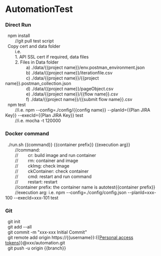 # AutomationTest

### Direct Run
  &nbsp;&nbsp;npm install  
  &nbsp;&nbsp;&nbsp;&nbsp;&nbsp;&nbsp;&nbsp;&nbsp;//git pull test script  
  &nbsp;&nbsp;Copy cert and data folder\
  &nbsp;&nbsp;&nbsp;&nbsp;&nbsp;&nbsp;&nbsp;&nbsp;i.e.\
  &nbsp;&nbsp;&nbsp;&nbsp;&nbsp;&nbsp;&nbsp;&nbsp;1. API SSL cert if required, data files\
  &nbsp;&nbsp;&nbsp;&nbsp;&nbsp;&nbsp;&nbsp;&nbsp;2. Files in Data folder\
  &nbsp;&nbsp;&nbsp;&nbsp;&nbsp;&nbsp;&nbsp;&nbsp;&nbsp;&nbsp;&nbsp;&nbsp;&nbsp;&nbsp;&nbsp;&nbsp; a) ./data/{{project name}}/env.postman_environment.json\
  &nbsp;&nbsp;&nbsp;&nbsp;&nbsp;&nbsp;&nbsp;&nbsp;&nbsp;&nbsp;&nbsp;&nbsp;&nbsp;&nbsp;&nbsp;&nbsp; b) ./data/{{project name}}/iterationfile.csv\
  &nbsp;&nbsp;&nbsp;&nbsp;&nbsp;&nbsp;&nbsp;&nbsp;&nbsp;&nbsp;&nbsp;&nbsp;&nbsp;&nbsp;&nbsp;&nbsp; c) ./data/{{project name}}/{{project name}}.postman_collection.json\
  &nbsp;&nbsp;&nbsp;&nbsp;&nbsp;&nbsp;&nbsp;&nbsp;&nbsp;&nbsp;&nbsp;&nbsp;&nbsp;&nbsp;&nbsp;&nbsp; d) ./data/{{project name}}/pageObject.csv\
  &nbsp;&nbsp;&nbsp;&nbsp;&nbsp;&nbsp;&nbsp;&nbsp;&nbsp;&nbsp;&nbsp;&nbsp;&nbsp;&nbsp;&nbsp;&nbsp; e) ./data/{{project name}}/{{flow name}}.csv\
  &nbsp;&nbsp;&nbsp;&nbsp;&nbsp;&nbsp;&nbsp;&nbsp;&nbsp;&nbsp;&nbsp;&nbsp;&nbsp;&nbsp;&nbsp;&nbsp; f) ./data/{{project name}}/{{submit flow name}}.csv\
  &nbsp;&nbsp;npm test  
  &nbsp;&nbsp;&nbsp;&nbsp;&nbsp;&nbsp;&nbsp;&nbsp;//i.e. npm --config=./config/{{config name}} --planId={{Plan JIRA Key}} --execId={{Plan JIRA Key}} test  
  &nbsp;&nbsp;&nbsp;&nbsp;&nbsp;&nbsp;&nbsp;&nbsp;//i.e. mocha -t 120000  

### Docker command
  &nbsp;&nbsp;./run.sh {{command}} {{container prefix}} {{execution arg}}  
  &nbsp;&nbsp;&nbsp;&nbsp;&nbsp;&nbsp;&nbsp;&nbsp;//command:  
  &nbsp;&nbsp;&nbsp;&nbsp;&nbsp;&nbsp;&nbsp;&nbsp;//&nbsp;&nbsp;&nbsp;&nbsp;&nbsp;&nbsp;&nbsp;&nbsp;cr: build image and run container  
  &nbsp;&nbsp;&nbsp;&nbsp;&nbsp;&nbsp;&nbsp;&nbsp;//&nbsp;&nbsp;&nbsp;&nbsp;&nbsp;&nbsp;&nbsp;&nbsp;rm: container and image  
  &nbsp;&nbsp;&nbsp;&nbsp;&nbsp;&nbsp;&nbsp;&nbsp;//&nbsp;&nbsp;&nbsp;&nbsp;&nbsp;&nbsp;&nbsp;&nbsp;ckImg: check image  
  &nbsp;&nbsp;&nbsp;&nbsp;&nbsp;&nbsp;&nbsp;&nbsp;//&nbsp;&nbsp;&nbsp;&nbsp;&nbsp;&nbsp;&nbsp;&nbsp;ckContainer: check container  
  &nbsp;&nbsp;&nbsp;&nbsp;&nbsp;&nbsp;&nbsp;&nbsp;//&nbsp;&nbsp;&nbsp;&nbsp;&nbsp;&nbsp;&nbsp;&nbsp;cmd: restart and run command  
  &nbsp;&nbsp;&nbsp;&nbsp;&nbsp;&nbsp;&nbsp;&nbsp;//&nbsp;&nbsp;&nbsp;&nbsp;&nbsp;&nbsp;&nbsp;&nbsp;restart: restart  
  &nbsp;&nbsp;&nbsp;&nbsp;&nbsp;&nbsp;&nbsp;&nbsp;//container prefix: the container name is autotest{{container prefix}}  
  &nbsp;&nbsp;&nbsp;&nbsp;&nbsp;&nbsp;&nbsp;&nbsp;//execution arg: i.e. npm --config=./config/config.json --planId=xxx-100 --execId=xxx-101 test  

### Git
  &nbsp;&nbsp;git init  
  &nbsp;&nbsp;git add --all  
  &nbsp;&nbsp;git commit -m "xxx-xxx Initial Commit"  
  &nbsp;&nbsp;git remote add origin https://{{username}}:{{[Personal access tokens](https://xxx "Click here to setup Personal access tokens")}}@xxx/automation.git  
  &nbsp;&nbsp;git push -u origin {{branch}}